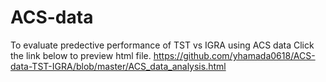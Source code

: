 # ACS-data
 
To evaluate predective performance of TST vs IGRA using ACS data
Click the link below to preview html file.
https://github.com/yhamada0618/ACS-data-TST-IGRA/blob/master/ACS_data_analysis.html
